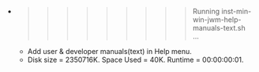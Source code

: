 * >>>>>>>>> Running inst-min-win-jwm-help-manuals-text.sh ...
  * Add user & developer manuals(text) in Help menu.
  * Disk size = 2350716K. Space Used = 40K. Runtime = 00:00:00:01.
